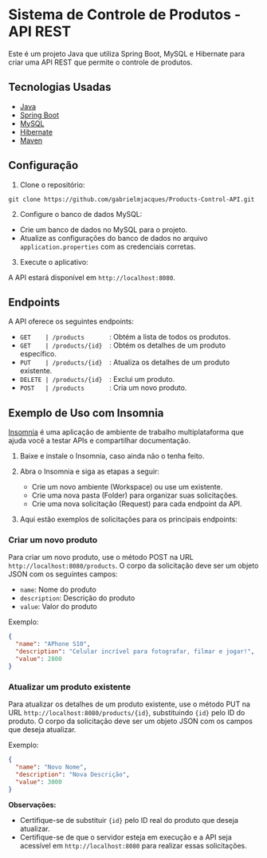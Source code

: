 # Sistema de Controle de Produtos - API REST

Este é um projeto Java que utiliza Spring Boot, MySQL e Hibernate para criar uma API REST que permite o controle de produtos.

## Tecnologias Usadas

- [Java](https://www.oracle.com/java/technologies/javase-downloads.html)
- [Spring Boot](https://spring.io/projects/spring-boot)
- [MySQL](https://www.mysql.com/downloads/)
- [Hibernate](https://hibernate.org/)
- [Maven](https://maven.apache.org/)

## Configuração

1. Clone o repositório:
```git
git clone https://github.com/gabrielmjacques/Products-Control-API.git
```

2. Configure o banco de dados MySQL:

- Crie um banco de dados no MySQL para o projeto.
- Atualize as configurações do banco de dados no arquivo `application.properties` com as credenciais corretas.

3. Execute o aplicativo:

A API estará disponível em `http://localhost:8080`.

## Endpoints

A API oferece os seguintes endpoints:

- `GET    | /products       `: Obtém a lista de todos os produtos.
- `GET    | /products/{id}  `: Obtém os detalhes de um produto específico.
- `PUT    | /products/{id}  `: Atualiza os detalhes de um produto existente.
- `DELETE | /products/{id}  `: Exclui um produto.
- `POST   | /products       `: Cria um novo produto.

## Exemplo de Uso com Insomnia

[Insomnia](https://insomnia.rest/) é uma aplicação de ambiente de trabalho multiplataforma que ajuda você a testar APIs e compartilhar documentação.

1. Baixe e instale o Insomnia, caso ainda não o tenha feito.

2. Abra o Insomnia e siga as etapas a seguir:

    - Crie um novo ambiente (Workspace) ou use um existente.
    - Crie uma nova pasta (Folder) para organizar suas solicitações.
    - Crie uma nova solicitação (Request) para cada endpoint da API.

3. Aqui estão exemplos de solicitações para os principais endpoints:

### Criar um novo produto

Para criar um novo produto, use o método POST na URL `http://localhost:8080/products`. O corpo da solicitação deve ser um objeto JSON com os seguintes campos:

* `name`: Nome do produto
* `description`: Descrição do produto
* `value`: Valor do produto

Exemplo:

```json
{
  "name": "APhone S10",
  "description": "Celular incrível para fotografar, filmar e jogar!",
  "value": 2800
}
```

### Atualizar um produto existente

Para atualizar os detalhes de um produto existente, use o método PUT na URL `http://localhost:8080/products/{id}`, substituindo `{id}` pelo ID do produto. O corpo da solicitação deve ser um objeto JSON com os campos que deseja atualizar.

Exemplo:

```json
{
  "name": "Novo Nome",
  "description": "Nova Descrição",
  "value": 3000
}
```

**Observações:**

* Certifique-se de substituir `{id}` pelo ID real do produto que deseja atualizar.
* Certifique-se de que o servidor esteja em execução e a API seja acessível em `http://localhost:8080` para realizar essas solicitações.

